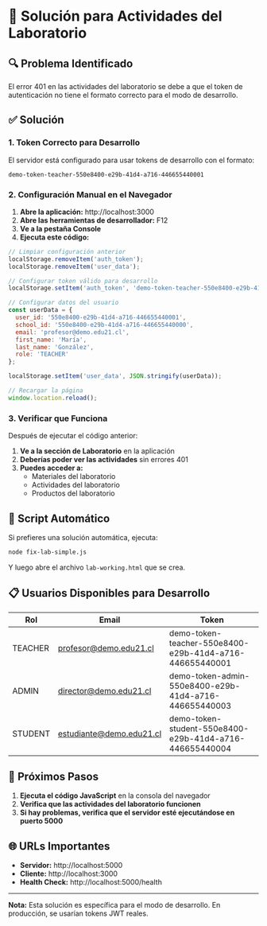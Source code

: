 # 🧪 Solución para Actividades del Laboratorio

## 🔍 Problema Identificado

El error 401 en las actividades del laboratorio se debe a que el token de autenticación no tiene el formato correcto para el modo de desarrollo.

## ✅ Solución

### 1. Token Correcto para Desarrollo

El servidor está configurado para usar tokens de desarrollo con el formato:
```
demo-token-teacher-550e8400-e29b-41d4-a716-446655440001
```

### 2. Configuración Manual en el Navegador

1. **Abre la aplicación:** http://localhost:3000
2. **Abre las herramientas de desarrollador:** F12
3. **Ve a la pestaña Console**
4. **Ejecuta este código:**

```javascript
// Limpiar configuración anterior
localStorage.removeItem('auth_token');
localStorage.removeItem('user_data');

// Configurar token válido para desarrollo
localStorage.setItem('auth_token', 'demo-token-teacher-550e8400-e29b-41d4-a716-446655440001');

// Configurar datos del usuario
const userData = {
  user_id: '550e8400-e29b-41d4-a716-446655440001',
  school_id: '550e8400-e29b-41d4-a716-446655440000',
  email: 'profesor@demo.edu21.cl',
  first_name: 'María',
  last_name: 'González',
  role: 'TEACHER'
};

localStorage.setItem('user_data', JSON.stringify(userData));

// Recargar la página
window.location.reload();
```

### 3. Verificar que Funciona

Después de ejecutar el código anterior:

1. **Ve a la sección de Laboratorio** en la aplicación
2. **Deberías poder ver las actividades** sin errores 401
3. **Puedes acceder a:**
   - Materiales del laboratorio
   - Actividades del laboratorio
   - Productos del laboratorio

## 🔧 Script Automático

Si prefieres una solución automática, ejecuta:

```bash
node fix-lab-simple.js
```

Y luego abre el archivo `lab-working.html` que se crea.

## 📋 Usuarios Disponibles para Desarrollo

| Rol | Email | Token |
|-----|-------|-------|
| TEACHER | profesor@demo.edu21.cl | demo-token-teacher-550e8400-e29b-41d4-a716-446655440001 |
| ADMIN | director@demo.edu21.cl | demo-token-admin-550e8400-e29b-41d4-a716-446655440003 |
| STUDENT | estudiante@demo.edu21.cl | demo-token-student-550e8400-e29b-41d4-a716-446655440004 |

## 🎯 Próximos Pasos

1. **Ejecuta el código JavaScript** en la consola del navegador
2. **Verifica que las actividades del laboratorio funcionen**
3. **Si hay problemas, verifica que el servidor esté ejecutándose en puerto 5000**

## 🌐 URLs Importantes

- **Servidor:** http://localhost:5000
- **Cliente:** http://localhost:3000
- **Health Check:** http://localhost:5000/health

---

**Nota:** Esta solución es específica para el modo de desarrollo. En producción, se usarían tokens JWT reales. 